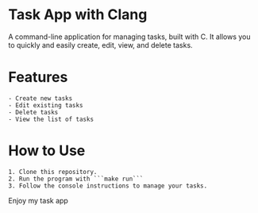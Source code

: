 # Task App with Clang

A command-line application for managing tasks, built with C. It allows you to quickly and easily create, edit, view, and delete tasks.

# Features

    - Create new tasks
    - Edit existing tasks
    - Delete tasks
    - View the list of tasks

# How to Use

    1. Clone this repository.
    2. Run the program with ```make run```
    3. Follow the console instructions to manage your tasks.

Enjoy my task app
